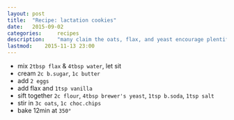 ```yaml
---
layout: post
title:	"Recipe: lactation cookies"
date: 	2015-09-02
categories: 	recipes
description:	"many claim the oats, flax, and yeast encourage plentiful supply"
lastmod:	2015-11-13 23:00
---
```

* mix `2tbsp flax` & `4tbsp water`, let sit
* cream `2c b.sugar`, `1c butter`
* add `2 eggs`
* add flax and `1tsp vanilla`
* sift together `2c flour`, `4tbsp brewer's yeast`, `1tsp b.soda`, `1tsp salt`
* stir in `3c oats`, `1c choc.chips`
* bake 12min at `350°`
